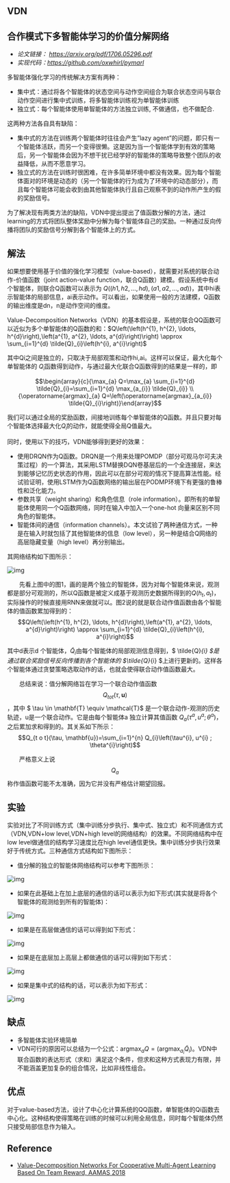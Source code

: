 ## VDN

## 合作模式下多智能体学习的价值分解网络

- *论文链接： https://arxiv.org/pdf/1706.05296.pdf*
- *实现代码：https://github.com/oxwhirl/pymarl*

多智能体强化学习的传统解决方案有两种：

- 集中式：通过将各个智能体的状态空间与动作空间组合为联合状态空间与联合动作空间进行集中式训练，将多智能体训练视为单智能体训练
- 独立式：每个智能体使用单智能体的方法独立训练, 不做通信，也不做配合.

这两种方法各自具有缺陷：

- 集中式的方法在训练两个智能体时往往会产生”lazy agent”的问题，即只有一个智能体活跃，而另一个变得很懒。这是因为当一个智能体学到有效的策略后，另一个智能体会因为不想干扰已经学好的智能体的策略导致整个团队的收益降低，从而不愿意学习。
- 独立式的方法在训练时很困难，在许多简单环境中都没有效果。因为每个智能体面对的环境是动态的（另一个智能体的行为成为了环境中的动态部分），而且每个智能体可能会收到由其他智能体执行且自己观察不到的动作所产生的假的奖励信号。

为了解决现有两类方法的缺陷，VDN中提出提出了值函数分解的方法，通过learning的方式将团队整体奖励中分解为每个智能体自己的奖励。一种通过反向传播将团队的奖励信号分解到各个智能体上的方式。

## 解法

如果想要使用基于价值的强化学习模型（value-based），就需要对系统的联合动作-价值函数（joint action-value function，联合Q函数）建模。假设系统中有d个智能体，则联合Q函数可以表示为 $Q((h1,h2,…,hd),(a1,a2,…,ad))$，其中hi表示智能体的局部信息，ai表示动作。可以看出，如果使用一般的方法建模，Q函数的输出维度是dn，n是动作空间的维度。

Value-Decomposition Networks（VDN）的基本假设是，系统的联合QQ函数可以近似为多个单智能体的Q函数的和：$Q\left(\left(h^{1}, h^{2}, \ldots, h^{d}\right),\left(a^{1}, a^{2}, \ldots, a^{d}\right)\right) \approx \sum_{i=1}^{d} \tilde{Q}_{i}\left(h^{i}, a^{i}\right)$

其中Qi之间是独立的，只取决于局部观策和动作hi,ai。这样可以保证，最大化每个单智能体的 $Q̃_i$函数得到动作，与通过最大化联合Q函数得到的结果是一样的，即

$$\begin{array}{c}{\max_{a} Q=\max_{a} \sum_{i=1}^{d} \tilde{Q}_{i}=\sum_{i=1}^{d} \max_{a_{i}} \tilde{Q}_{i}} \\ {\operatorname{argmax}_{a} Q=\left(\operatorname{argmax}_{a_{i}} \tilde{Q}_{i}\right)}\end{array}$$

我们可以通过全局的奖励函数，间接地训练每个单智能体的Q函数。并且只要对每个智能体选择最大化$Q̃_i$的动作，就能使得全局Q值最大。

同时，使用以下的技巧，VDN能够得到更好的效果：

- 使用DRQN作为Q函数。DRQN是一个用来处理POMDP（部分可观马尔可夫决策过程）的一个算法，其采用LSTM替换DQN卷基层后的一个全连接层，来达到能够记忆历史状态的作用，因此可以在部分可观的情况下提高算法性能。经试验证明，使用LSTM作为Q函数网络的输出层在PODMP环境下有更强的鲁棒性和泛化能力。
- 参数共享（weight sharing）和角色信息（role information）。即所有的单智能体使用同一个Q函数网络，同时在输入中加入一个one-hot 向量来区别不同角色的智能体。
- 智能体间的通信（information channels）。本文试验了两种通信方式，一种是在输入时就包括了其他智能体的信息（low level），另一种是结合Q网络的高层隐藏变量（high level）再分别输出。

其网络结构如下图所示：

![img](https://img-blog.csdnimg.cn/20210527093123262.png?x-oss-process=image/watermark,type_ZmFuZ3poZW5naGVpdGk,shadow_10,text_aHR0cHM6Ly9ibG9nLmNzZG4ubmV0L3dlaXhpbl8zOTA1OTAzMQ==,size_1,color_FFFFFF,t_70#pic_center)

  先看上图中的图1，画的是两个独立的智能体，因为对每个智能体来说，观测都是部分可观测的，所以Q函数是被定义成基于观测历史数据所得到的$Q\left(h_{t}, a_{t}\right)$，实际操作的时候直接用RNN来做就可以。图2说的就是联合动作值函数由各个智能体的值函数累加得到的：$$Q\left(\left(h^{1}, h^{2}, \ldots, h^{d}\right),\left(a^{1}, a^{2}, \ldots, a^{d}\right)\right) \approx \sum_{i=1}^{d} \tilde{Q}_{i}\left(h^{i}, a^{i}\right)$$

其中d表示d 个智能体，$\tilde{Q}_{i}$由每个智能体的局部观测信息得到，$ \tilde{Q}_{i} $是通过联合奖励信号反向传播到各个智能体的 $\tilde{Q}_{i} $上进行更新的。这样各个智能体通过贪婪策略选取动作的话，也就会使得联合动作值函数最大。

  总结来说：值分解网络旨在学习一个联合动作值函数 $$Q_{t o t}(\tau, \mathbf{u})$$，其中 $ \tau \in \mathbf{T} \equiv \mathcal{T}$ 是一个联合动作-观测的历史轨迹，u是一个联合动作。它是由每个智能体a 独立计算其值函数 $Q_{a}\left(\tau^{a}, u^{a} ; \theta^{a}\right)$，之后累加求和得到的。其关系如下所示：$$Q_{t o t}(\tau, \mathbf{u})=\sum_{i=1}^{n} Q_{i}\left(\tau^{i}, u^{i} ; \theta^{i}\right)$$

  严格意义上说 $$Q_{a}$$称作值函数可能不太准确，因为它并没有严格估计期望回报。

## 实验

实验对比了不同训练方式（集中训练分步执行、集中式、独立式）和不同通信方式（VDN,VDN+low level,VDN+high level的网络结构）的效果。不同网络结构中在low level做通信的结构学习速度比在high level通信更快。集中训练分步执行效果好于传统方式。三种通信方式结构如下图所示：

- 值分解的独立的智能体网络结构可以参考下图所示：

![img](https://img-blog.csdnimg.cn/20210527103005830.png?x-oss-process=image/watermark,type_ZmFuZ3poZW5naGVpdGk,shadow_10,text_aHR0cHM6Ly9ibG9nLmNzZG4ubmV0L3dlaXhpbl8zOTA1OTAzMQ==,size_1,color_FFFFFF,t_70#pic_center)

- 如果在此基础上在加上底层的通信的话可以表示为如下形式(其实就是将各个智能体的观测给到所有的智能体)：

![img](https://img-blog.csdnimg.cn/20210527103111397.png?x-oss-process=image/watermark,type_ZmFuZ3poZW5naGVpdGk,shadow_10,text_aHR0cHM6Ly9ibG9nLmNzZG4ubmV0L3dlaXhpbl8zOTA1OTAzMQ==,size_1,color_FFFFFF,t_70#pic_center)

- 如果是在高层做通信的话可以得到如下形式：

![img](https://img-blog.csdnimg.cn/20210527103321579.png?x-oss-process=image/watermark,type_ZmFuZ3poZW5naGVpdGk,shadow_10,text_aHR0cHM6Ly9ibG9nLmNzZG4ubmV0L3dlaXhpbl8zOTA1OTAzMQ==,size_1,color_FFFFFF,t_70#pic_center)

- 如果是在底层加上高层上都做通信的话可以得到如下形式：

![img](https://img-blog.csdnimg.cn/20210527103702795.png?x-oss-process=image/watermark,type_ZmFuZ3poZW5naGVpdGk,shadow_10,text_aHR0cHM6Ly9ibG9nLmNzZG4ubmV0L3dlaXhpbl8zOTA1OTAzMQ==,size_1,color_FFFFFF,t_70#pic_center)

- 如果是集中式的结构的话，可以表示为如下形式：

![img](https://img-blog.csdnimg.cn/20210527103513555.png?x-oss-process=image/watermark,type_ZmFuZ3poZW5naGVpdGk,shadow_10,text_aHR0cHM6Ly9ibG9nLmNzZG4ubmV0L3dlaXhpbl8zOTA1OTAzMQ==,size_1,color_FFFFFF,t_70#pic_center)

## 缺点

- 多智能体实验环境简单
- VDN可行的原因可以总结为一个公式：$\operatorname{argmax}_{a} Q=\left(\operatorname{argmax}_{a_{i}} \tilde{Q}_{i}\right)$。VDN中联合函数的表达形式（求和）满足这个条件，但求和这种方式表现力有限，并不能涵盖更加复杂的组合情况，比如非线性组合。

## 优点

对于value-based方法，设计了中心化计算系统的QQ函数，单智能体的Qi函数去中心化。这种结构使得策略在训练的时候可以利用全局信息，同时每个智能体仍然只接受局部信息作为输入。

## Reference

- [Value-Decomposition Networks For Cooperative Multi-Agent Learning Based On Team Reward, AAMAS 2018](https://arxiv.org/pdf/1706.05296.pdf)

